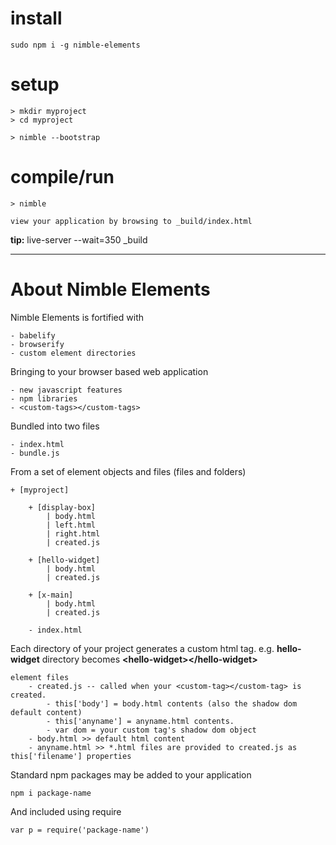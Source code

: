 # install

	sudo npm i -g nimble-elements


# setup

	> mkdir myproject
	> cd myproject

	> nimble --bootstrap


# compile/run

	> nimble 

	view your application by browsing to _build/index.html


**tip:** live-server --wait=350 _build


------------------------------------------
# About Nimble Elements

Nimble Elements is fortified with

	- babelify
	- browserify
	- custom element directories


Bringing to your browser based web application

	- new javascript features
	- npm libraries
	- <custom-tags></custom-tags>


Bundled into two files

	- index.html
	- bundle.js


From a set of element objects and files (files and folders)

	+ [myproject]

		+ [display-box]
			| body.html
			| left.html
			| right.html
			| created.js

		+ [hello-widget]
			| body.html
			| created.js

		+ [x-main]
			| body.html
			| created.js

		- index.html
	

Each directory of your project generates a custom html tag.  e.g. **hello-widget** directory becomes **\<hello-widget\>\</hello-widget\>**

	element files
		- created.js -- called when your <custom-tag></custom-tag> is created.
			- this['body'] = body.html contents (also the shadow dom default content)
			- this['anyname'] = anyname.html contents.
			- var dom = your custom tag's shadow dom object
		- body.html >> default html content
		- anyname.html >> *.html files are provided to created.js as this['filename'] properties


Standard npm packages may be added to your application

	npm i package-name

	
And included using require

	var p = require('package-name')


